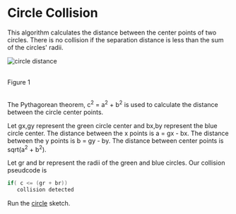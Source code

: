 # Circle Collision

This algorithm calculates the distance between the center points of two circles. There is no collision if the separation distance is less than the sum of the circles' radii.

![circle distance](./circle_collision.png "distance between centers")</br></br>

Figure 1</br></br>

The Pythagorean theorem, c<sup>2</sup> = a<sup>2</sup> + b<sup>2</sup> is used to calculate the distance between the circle center points. 

Let gx,gy represent the green circle center and bx,by represent the blue circle center. The distance between the x points is a = gx - bx. The distance between the y points is b = gy - by. The distance between center points is sqrt(a<sup>2</sup> + b<sup>2</sup>).

Let gr and br represent the radii of the green and blue circles. Our collision pseudcode is

```java
if( c <= (gr + br))
   collision detected
```

Run the [circle](circle.pde) sketch.